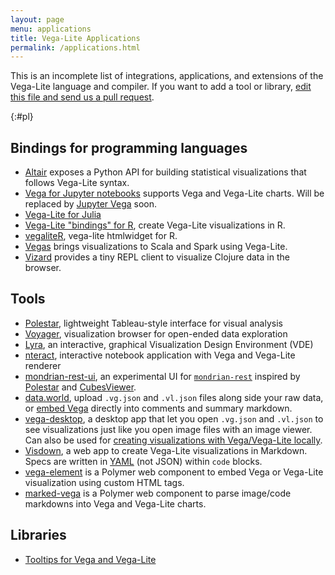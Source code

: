 ```yaml
---
layout: page
menu: applications
title: Vega-Lite Applications
permalink: /applications.html
---
```


This is an incomplete list of integrations, applications, and extensions of the Vega-Lite language and compiler. If you want to add a tool or library, [edit this file and send us a pull request](https://github.com/vega/vega-lite/blob/master/site/applications.md).

{:#pl}
## Bindings for programming languages

* [Altair](https://altair-viz.github.io) exposes a Python API for building statistical visualizations that follows Vega-Lite syntax.
* [Vega for Jupyter notebooks](https://github.com/vega/ipyvega) supports Vega and Vega-Lite charts. Will be replaced by [Jupyter Vega](https://github.com/altair-viz/jupyter_vega) soon.
* [Vega-Lite for Julia](https://github.com/fredo-dedup/VegaLite.jl)
* [Vega-Lite "bindings" for R](https://github.com/hrbrmstr/vegalite), create Vega-Lite visualizations in R.
* [vegaliteR](https://github.com/timelyportfolio/vegaliteR), vega-lite htmlwidget for R.
* [Vegas](https://github.com/aishfenton/Vegas) brings visualizations to Scala and Spark using Vega-Lite.
* [Vizard](https://github.com/yieldbot/vizard) provides a tiny REPL client to visualize Clojure data in the browser.

## Tools

* [Polestar](https://github.com/vega/polestar), lightweight Tableau-style interface for visual analysis
* [Voyager](https://github.com/vega/voyager), visualization browser for open-ended data exploration
* [Lyra](https://github.com/vega/lyra), an interactive, graphical Visualization Design Environment (VDE)
* [nteract](https://github.com/nteract/nteract), interactive notebook application with Vega and Vega-Lite renderer
* [mondrian-rest-ui](https://github.com/jazzido/mondrian-rest-ui), an experimental UI for [`mondrian-rest`](https://github.com/jazzido/mondrian-rest) inspired by [Polestar](https://github.com/vega/polestar) and [CubesViewer](https://github.com/jjmontesl/cubesviewer).
* [data.world](https://data.world), upload `.vg.json` and `.vl.json` files along side your raw data, or [embed Vega](https://docs.data.world/tutorials/markdown/#vega-and-vega-lite) directly into comments and summary markdown.
* [vega-desktop](https://github.com/kristw/vega-desktop), a desktop app that let you open `.vg.json` and `.vl.json` to see visualizations just like you open image files with an image viewer. Can also be used for [creating visualizations with Vega/Vega-Lite locally](https://medium.com/@kristw/create-visualizations-with-vega-on-your-machine-using-your-preferred-editor-529e1be875c0).
* [Visdown](http://visdown.com), a web app to create Vega-Lite visualizations in Markdown. Specs are written in [YAML](http://www.yaml.org/) (not JSON) within `code` blocks.
* [vega-element](https://www.webcomponents.org/element/PolymerVis/vega-element) is a Polymer web component to embed Vega or Vega-Lite visualization using custom HTML tags.
* [marked-vega](https://www.webcomponents.org/element/PolymerVis/marked-vega) is a Polymer web component to parse image/code markdowns into Vega and Vega-Lite charts.

## Libraries

* [Tooltips for Vega and Vega-Lite](https://github.com/vega/vega-lite-tooltip)
